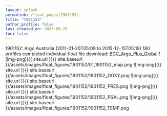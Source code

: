 ```yaml
---
layout: splash
permalink: /float_pages/1901152/
title: "1901152"
author_profile: false
last_created_on: 2025-09-26
toc: false
---
```

 
1901152: Argo Australia (2011-01-20T05:09 to 2015-12-15T05:19)
180 profiles completed
Individual float file download: [BGC_Argo_Plus_Global](https://ftp.soest.hawaii.edu/bgc_argo_plus/Individual_Floats/outliers_removed/1901152_Sprof_processed.nc)
![img-png]({{ site.url }}{{ site.baseurl }}/assets/images/float_figures/1901152/01_1901152_map.png
![img-png]({{ site.url }}{{ site.baseurl }}/assets/images/float_figures/1901152/1901152_DOXY.png
![img-png]({{ site.url }}{{ site.baseurl }}/assets/images/float_figures/1901152/1901152_PRES.png
![img-png]({{ site.url }}{{ site.baseurl }}/assets/images/float_figures/1901152/1901152_PSAL.png
![img-png]({{ site.url }}{{ site.baseurl }}/assets/images/float_figures/1901152/1901152_TEMP.png
